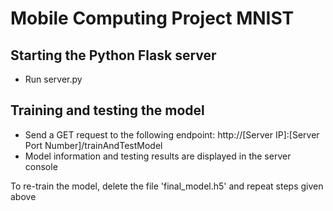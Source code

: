 # Mobile Computing Project MNIST

## Starting the Python Flask server
- Run server.py

## Training and testing the model
- Send a GET request to the following endpoint: http://[Server IP]:[Server Port Number]/trainAndTestModel
- Model information and testing results are displayed in the server console

To re-train the model, delete the file 'final_model.h5' and repeat steps given above
